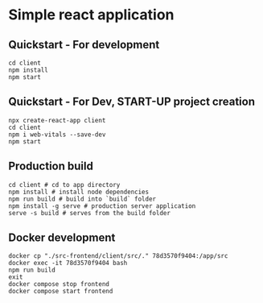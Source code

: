 # Simple react application

## Quickstart - For development

```shell
cd client
npm install
npm start
```

## Quickstart - For Dev, START-UP project creation

```shell
npx create-react-app client
cd client
npm i web-vitals --save-dev
npm start
```

## Production build

```shell
cd client # cd to app directory
npm install # install node dependencies
npm run build # build into `build` folder
npm install -g serve # production server application
serve -s build # serves from the build folder
```

## Docker development

```shell
docker cp "./src-frontend/client/src/." 78d3570f9404:/app/src
docker exec -it 78d3570f9404 bash
npm run build
exit
docker compose stop frontend
docker compose start frontend
```
